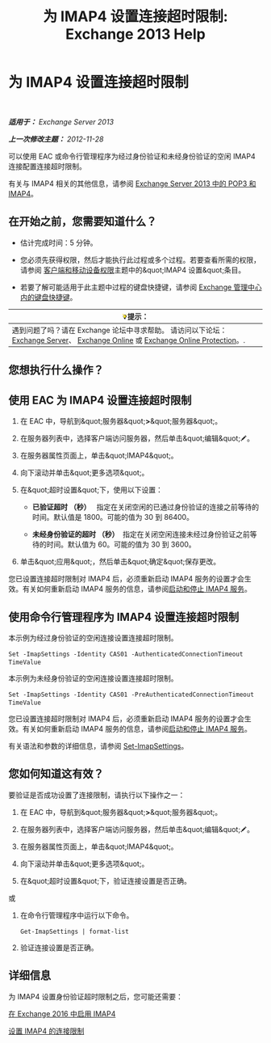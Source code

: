 ﻿---
title: '为 IMAP4 设置连接超时限制: Exchange 2013 Help'
TOCTitle: 为 IMAP4 设置连接超时限制
ms:assetid: 6b6a5bd1-a878-4a70-8e21-14d5042a58f1
ms:mtpsurl: https://technet.microsoft.com/zh-cn/library/Aa998665(v=EXCHG.150)
ms:contentKeyID: 50556594
ms.date: 05/21/2018
mtps_version: v=EXCHG.150
ms.translationtype: MT
---

# 为 IMAP4 设置连接超时限制

 

_**适用于：** Exchange Server 2013_

_**上一次修改主题：** 2012-11-28_

可以使用 EAC 或命令行管理程序为经过身份验证和未经身份验证的空闲 IMAP4 连接配置连接超时限制。

有关与 IMAP4 相关的其他信息，请参阅 [Exchange Server 2013 中的 POP3 和 IMAP4](pop3-and-imap4-in-exchange-server-2013-exchange-2013-help.md)。

## 在开始之前，您需要知道什么？

  - 估计完成时间：5 分钟。

  - 您必须先获得权限，然后才能执行此过程或多个过程。若要查看所需的权限，请参阅 [客户端和移动设备权限](clients-and-mobile-devices-permissions-exchange-2013-help.md)主题中的\&quot;IMAP4 设置\&quot;条目。

  - 若要了解可能适用于此主题中过程的键盘快捷键，请参阅 [Exchange 管理中心内的键盘快捷键](keyboard-shortcuts-in-the-exchange-admin-center-exchange-online-protection-help.md)。

<table>
<thead>
<tr class="header">
<th><img src="images/Bb124558.tip(EXCHG.150).gif" title="提示" alt="提示" />提示：</th>
</tr>
</thead>
<tbody>
<tr class="odd">
<td>遇到问题了吗？请在 Exchange 论坛中寻求帮助。 请访问以下论坛：<a href="https://go.microsoft.com/fwlink/p/?linkid=60612">Exchange Server</a>、 <a href="https://go.microsoft.com/fwlink/p/?linkid=267542">Exchange Online</a> 或 <a href="https://go.microsoft.com/fwlink/p/?linkid=285351">Exchange Online Protection</a>。.</td>
</tr>
</tbody>
</table>


## 您想执行什么操作？

## 使用 EAC 为 IMAP4 设置连接超时限制

1.  在 EAC 中，导航到\&quot;服务器\&quot;**\>**\&quot;服务器\&quot;。

2.  在服务器列表中，选择客户端访问服务器，然后单击\&quot;编辑\&quot;![编辑图标](images/Bb124582.6f53ccb2-1f13-4c02-bea0-30690e6ea71d(EXCHG.150).gif "编辑图标")。

3.  在服务器属性页面上，单击\&quot;IMAP4\&quot;。

4.  向下滚动并单击\&quot;更多选项\&quot;。

5.  在\&quot;超时设置\&quot;下，使用以下设置：
    
      - **已验证超时 （秒）**   指定在关闭空闲的已通过身份验证的连接之前等待的时间。默认值是 1800。可能的值为 30 到 86400。
    
      - **未经身份验证的超时 （秒）**  指定在关闭空闲连接未经过身份验证之前等待的时间。默认值为 60。可能的值为 30 到 3600。

6.  单击\&quot;应用\&quot;，然后单击\&quot;确定\&quot;保存更改。

您已设置连接超时限制对 IMAP4 后，必须重新启动 IMAP4 服务的设置才会生效。有关如何重新启动 IMAP4 服务的信息，请参阅[启动和停止 IMAP4 服务](start-and-stop-the-imap4-services-exchange-2013-help.md)。

## 使用命令行管理程序为 IMAP4 设置连接超时限制

本示例为经过身份验证的空闲连接设置连接超时限制。

    Set -ImapSettings -Identity CAS01 -AuthenticatedConnectionTimeout TimeValue

本示例为未经身份验证的空闲连接设置连接超时限制。

    Set -ImapSettings -Identity CAS01 -PreAuthenticatedConnectionTimeout TimeValue

您已设置连接超时限制对 IMAP4 后，必须重新启动 IMAP4 服务的设置才会生效。有关如何重新启动 IMAP4 服务的信息，请参阅[启动和停止 IMAP4 服务](start-and-stop-the-imap4-services-exchange-2013-help.md)。

有关语法和参数的详细信息，请参阅 [Set-ImapSettings](https://technet.microsoft.com/zh-cn/library/aa998252\(v=exchg.150\))。

## 您如何知道这有效？

要验证是否成功设置了连接限制，请执行以下操作之一：

1.  在 EAC 中，导航到\&quot;服务器\&quot;**\>**\&quot;服务器\&quot;。

2.  在服务器列表中，选择客户端访问服务器，然后单击\&quot;编辑\&quot;![编辑图标](images/Bb124582.6f53ccb2-1f13-4c02-bea0-30690e6ea71d(EXCHG.150).gif "编辑图标")。

3.  在服务器属性页面上，单击\&quot;IMAP4\&quot;。

4.  向下滚动并单击\&quot;更多选项\&quot;。

5.  在\&quot;超时设置\&quot;下，验证连接设置是否正确。

或

1.  在命令行管理程序中运行以下命令。
    
        Get-ImapSettings | format-list

2.  验证连接设置是否正确。

## 详细信息

为 IMAP4 设置身份验证超时限制之后，您可能还需要：

[在 Exchange 2016 中启用 IMAP4](enable-imap4-in-exchange-2013-exchange-2013-help.md)

[设置 IMAP4 的连接限制](set-connection-limits-for-imap4-exchange-2013-help.md)

